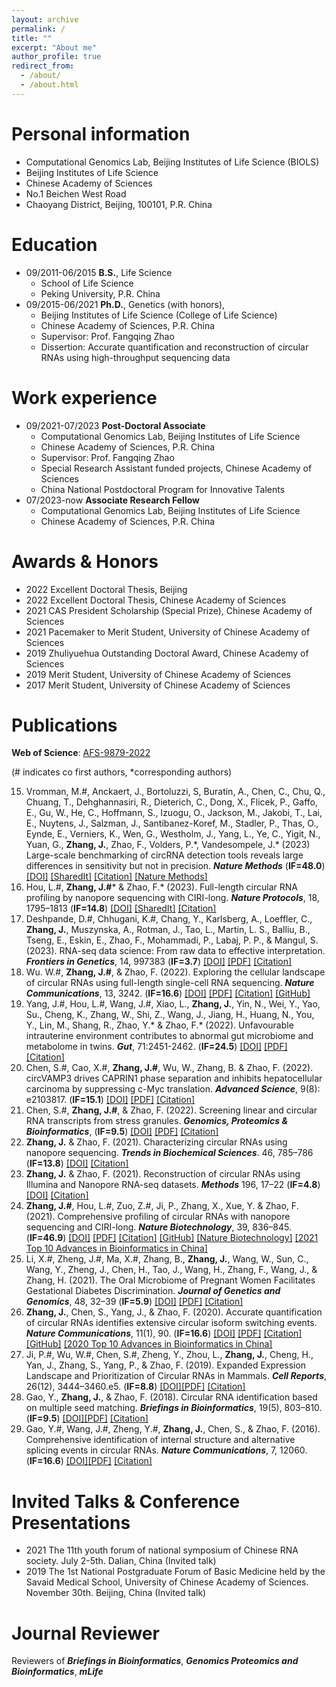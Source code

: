 ```yaml
---
layout: archive
permalink: /
title: ""
excerpt: "About me"
author_profile: true
redirect_from: 
  - /about/
  - /about.html
---
```


Personal information
======

* Computational Genomics Lab, Beijing Institutes of Life Science (BIOLS)
* Beijing Institutes of Life Science
* Chinese Academy of Sciences
* No.1 Beichen West Road
* Chaoyang District, Beijing, 100101, P.R. China

Education
======
* 09/2011-06/2015  <b>B.S.</b>, Life Science
  * School of Life Science
  * Peking University, P.R. China
* 09/2015-06/2021  <b>Ph.D.</b>, Genetics (with honors),
  * Beijing Institutes of Life Science (College of Life Science)
  * Chinese Academy of Sciences, P.R. China
  * Supervisor: Prof. Fangqing Zhao
  * Dissertion: Accurate quantification and reconstruction of circular RNAs using high-throughput sequencing data

Work experience
======
* 09/2021-07/2023  <b>Post-Doctoral Associate</b>
  * Computational Genomics Lab, Beijing Institutes of Life Science
  * Chinese Academy of Sciences, P.R. China
  * Supervisor: Prof. Fangqing Zhao
  * Special Research Assistant funded projects, Chinese Academy of Sciences
  * China National Postdoctoral Program for Innovative Talents
* 07/2023-now      <b>Associate Research Fellow</b>
  * Computational Genomics Lab, Beijing Institutes of Life Science
  * Chinese Academy of Sciences, P.R. China

Awards & Honors
======
* 2022 Excellent Doctoral Thesis, Beijing
* 2022 Excellent Doctoral Thesis, Chinese Academy of Sciences
* 2021 CAS President Scholarship (Special Prize), Chinese Academy of Sciences
* 2021 Pacemaker to Merit Student, University of Chinese Academy of Sciences
* 2019 Zhuliyuehua Outstanding Doctoral Award, Chinese Academy of Sciences
* 2019 Merit Student, University of Chinese Academy of Sciences
* 2017 Merit Student, University of Chinese Academy of Sciences

Publications
======

**Web of Science**: [AFS-9879-2022](https://www.webofscience.com/wos/author/record/AFS-9879-2022)

(# indicates co first authors, *corresponding authors)

15.	Vromman, M.#, Anckaert, J., Bortoluzzi, S, Buratin, A., Chen, C., Chu, Q., Chuang, T., Dehghannasiri, R., Dieterich, C., Dong, X., Flicek, P., Gaffo, E., Gu, W., He, C., Hoffmann, S., Izuogu, O., Jackson, M., Jakobi, T., Lai, E., Nuytens, J., Salzman, J., Santibanez-Koref, M., Stadler, P., Thas, O., Eynde, E., Verniers, K., Wen, G., Westholm, J., Yang, L., Ye, C., Yigit, N., Yuan, G., **Zhang, J.**, Zhao, F., Volders, P.\*, Vandesompele, J.\* (2023) Large-scale benchmarking of circRNA detection tools reveals large differences in sensitivity but not in precision. ***Nature Methods*** (**IF=48.0**) [[DOI]](https://doi.org/10.1038/s41592-023-01944-6) [[SharedIt]](https://rdcu.be/dgL3h) [[Citation]](/files/15.%20Vromman%20et%20al%20.2023%20-%20Large-scale%20benchmarking%20of%20circRNA%20detection%20tools%20reveals%20large%20differences%20in%20sensitivity%20but%20not%20in%20precision.ris) [[Nature Methods]](https://www.nature.com/articles/s41592-023-01945-5)
14.	Hou, L.#, **Zhang, J.#**\* & Zhao, F.\* (2023). Full-length circular RNA profiling by nanopore sequencing with CIRI-long. ***Nature Protocols***, 18, 1795–1813 (**IF=14.8**) [[DOI]](https://doi.org/10.1038/s41596-023-00815-w) [[SharedIt]](https://rdcu.be/c9KAb) [[Citation]](/files/14.%20Hou%20et%20al.%202023%20-%20Full-length%20circular%20RNA%20profiling%20by%20nanopore%20sequencing%20with%20CIRI-long.ris)
13.	Deshpande, D.#, Chhugani, K.#, Chang, Y., Karlsberg, A., Loeffler, C., **Zhang, J.**, Muszynska, A., Rotman, J., Tao, L., Martin, L. S., Balliu, B., Tseng, E., Eskin, E., Zhao, F., Mohammadi, P., Labaj, P. P., & Mangul, S. (2023). RNA-seq data science: From raw data to effective interpretation. ***Frontiers in Genetics***, 14, 997383 (**IF=3.7**) [[DOI]](https://doi.org/10.3389/fgene.2023.997383) [[PDF]](/files/13.%20Deshpande%20et%20al.%202023%20-%20RNA-seq%20data%20science%20from%20raw%20data%20to%20effective%20interpretation.pdf) [[Citation]](/files/13.%20Deshpande%20et%20al.%202023%20-%20RNA-seq%20data%20science%20from%20raw%20data%20to%20effective%20interpretation.enw)
12.	Wu. W.#, **Zhang, J.#**, & Zhao, F. (2022). Exploring the cellular landscape of circular RNAs using full-length single-cell RNA sequencing. ***Nature Communications***, 13, 3242. (**IF=16.6**) [[DOI]](https://doi.org/10.1038/s41467-022-30963-8) [[PDF]](/files/12.%20Wu%20et%20al.%202022%20-%20Exploring%20the%20cellular%20landscape%20of%20circular%20RNAs%20using%20full-length%20single-cell%20RNA%20sequencing.pdf) [[Citation]](/files/12.%20Wu%20et%20al.%202022%20-%20Exploring%20the%20cellular%20landscape%20of%20circular%20RNAs%20using%20full-length%20single-cell%20RNA%20sequencing.ris) [[GitHub]](https://github.com/bioinfo-biols/Code_for_circSC)
11.	Yang, J.#, Hou, L.#, Wang, J.#, Xiao, L., **Zhang, J.**, Yin, N., Wei, Y., Yao, Su., Cheng, K., Zhang, W., Shi, Z., Wang, J., Jiang, H., Huang, N., You, Y., Lin, M., Shang, R., Zhao, Y.\* & Zhao, F.\* (2022). Unfavourable intrauterine environment contributes to abnormal gut microbiome and metabolome in twins. ***Gut***, 71:2451-2462. (**IF=24.5**) [[DOI]](https://doi.org/10.1136/gutjnl-2021-326482) [[PDF]](/files/11.%20Yang%20et%20al.%202022%20-%20Unfavourable%20intrauterine%20environment%20contributes%20to%20abnormal%20gut%20microbiome%20and%20metabolome%20in%20twins.pdf) [[Citation]](/files/11.%20Yang%20et%20al.%202022%20-%20Unfavourable%20intrauterine%20environment%20contributes%20to%20abnormal%20gut%20microbiome%20and%20metabolome%20in%20twins.ris)
10.	Chen, S.#, Cao, X.#, **Zhang, J.#**, Wu, W., Zhang, B. & Zhao, F. (2022). circVAMP3 drives CAPRIN1 phase separation and inhibits hepatocellular carcinoma by suppressing c-Myc translation. ***Advanced Science***, 9(8): e2103817. (**IF=15.1**) [[DOI]](https://doi.org/10.1002/advs.202103817) [[PDF]](/files/10.%20Chen%20et%20al.%202022%20-%20CircVAMP3%20drives%20CAPRIN1%20phase%20separation%20and%20inhibits%20hepatocellular%20carcinoma%20by%20suppressing%20c-myc%20translation.pdf) [[Citation]](/files/10.%20Chen%20et%20al.%202022%20-%20CircVAMP3%20drives%20CAPRIN1%20phase%20separation%20and%20inhibits%20hepatocellular%20carcinoma%20by%20suppressing%20c-myc%20translation.ris)
11. Chen, S.#, **Zhang, J.#**, & Zhao, F. (2022). Screening linear and circular RNA transcripts from stress granules. ***Genomics, Proteomics & Bioinformatics***, (**IF=9.5**) [[DOI]](https://doi.org/10.1016/j.gpb.2022.01.003) [[PDF]](/files/9.%20Chen%20et%20al.%202022%20-%20Screening%20linear%20and%20circular%20RNA%20transcripts%20from%20stress%20granules.pdf) [[Citation]](/files/9.%20Chen%20et%20al.%202022%20-%20Screening%20linear%20and%20circular%20RNA%20transcripts%20from%20stress%20granules.ris)
12. **Zhang, J.** & Zhao, F. (2021). Characterizing circular RNAs using nanopore sequencing. ***Trends in Biochemical Sciences***. 46, 785–786 (**IF=13.8**) [[DOI]](https://doi.org/10.1016/j.tibs.2021.06.002) [[Citation]](/files/8.%20Zhang%20and%20Zhao%202021%20-%20Characterizing%20Circular%20RNAs%20Using%20Nanopore%20Sequencing.ris)
13. **Zhang, J.** & Zhao, F. (2021). Reconstruction of circular RNAs using Illumina and Nanopore RNA-seq datasets. ***Methods*** 196, 17–22 (**IF=4.8**) [[DOI]](https://doi.org/10.1016/j.ymeth.2021.03.017) [[Citation]](/files/7.%20Zhang%20and%20Zhao%202021%20-%20Reconstruction%20of%20circular%20RNAs%20using%20Illumina%20and%20Nanopore%20RNA-seq%20datasets.ris)
14. **Zhang, J.#**, Hou, L.#, Zuo, Z.#, Ji, P., Zhang, X., Xue, Y. & Zhao, F. (2021). Comprehensive profiling of circular RNAs with nanopore sequencing and CIRI-long. ***Nature Biotechnology***, 39, 836–845. (**IF=46.9**) [[DOI]](https://doi.org/10.1038/s41587-021-00842-6) [[PDF]](/files/6.%20Zhang%20et%20al.%202021%20-%20Comprehensive%20profiling%20of%20circular%20RNAs%20with%20nanopore%20sequencing%20and%20CIRI-long.pdf) [[Citation]](/files/6.%20Zhang%20et%20al.%202021%20-%20Comprehensive%20profiling%20of%20circular%20RNAs%20with%20nanopore%20sequencing%20and%20CIRI-long.ris) [[GitHub]](https://github.com/bioinfo-biols/CIRI-long) [[Nature Biotechnology]](https://www.nature.com/articles/s41587-021-00916-5) [[2021 Top 10 Advances in Bioinformatics in China]](http://gpb.big.ac.cn/news/1015) 
15. Li, X.#, Zheng, J.#, Ma, X.#, Zhang, B., **Zhang, J.**, Wang, W., Sun, C., Wang, Y., Zheng, J., Chen, H., Tao, J., Wang, H., Zhang, F., Wang, J., & Zhang, H. (2021). The Oral Microbiome of Pregnant Women Facilitates Gestational Diabetes Discrimination. ***Journal of Genetics and Genomics***, 48, 32–39 (**IF=5.9**) [[DOI]](https://doi.org/10.1016/j.jgg.2020.11.006) [[PDF]](/files/5.%20Li%20et%20al.%202021%20-%20The%20Oral%20Microbiome%20of%20Pregnant%20Women%20Facilitates%20Gestational%20Diabetes%20Discrimination.pdf) [[Citation]](/files/5.%20Li%20et%20al.%202021%20-%20The%20Oral%20Microbiome%20of%20Pregnant%20Women%20Facilitates%20Gestational%20Diabetes%20Discrimination.ris)
16. **Zhang, J.**, Chen, S., Yang, J., & Zhao, F. (2020). Accurate quantification of circular RNAs identifies extensive circular isoform switching events. ***Nature Communications***, 11(1), 90. (**IF=16.6**) [[DOI]](https://doi.org/10.1038/s41467-019-13840-9) [[PDF]](/files/4.%20Zhang%20et%20al.%202020%20-%20Accurate%20quantification%20of%20circular%20RNAs%20identifies%20extensive%20circular%20isoform%20switching%20events.pdf) [[Citation]](/files/4.%20Zhang%20et%20al.%202020%20-%20Accurate%20quantification%20of%20circular%20RNAs%20identifies%20extensive%20circular%20isoform%20switching%20events.ris) [[GitHub]](https://github.com/bioinfo-biols/CIRIquant) [[2020 Top 10 Advances in Bioinformatics in China]](http://gpb.big.ac.cn/news/1014)
17. Ji, P.#, Wu, W.#, Chen, S.#, Zheng, Y., Zhou, L., **Zhang, J.**, Cheng, H., Yan, J., Zhang, S., Yang, P., & Zhao, F. (2019). Expanded Expression Landscape and Prioritization of Circular RNAs in Mammals. ***Cell Reports***, 26(12), 3444–3460.e5. (**IF=8.8**) [[DOI]](https://doi.org/10.1016/j.celrep.2019.02.078)[[PDF]](/files/3.%20Ji%20et%20al.%202019%20-%20Expanded%20Expression%20Landscape%20and%20Prioritization%20of%20Circular%20RNAs%20in%20Mammals.pdf) [[Citation]](/files/3.%20Ji%20et%20al.%202019%20-%20Expanded%20Expression%20Landscape%20and%20Prioritization%20of%20Circular%20RNAs%20in%20Mammals.ris)
18. Gao, Y., **Zhang, J.**, & Zhao, F. (2018). Circular RNA identification based on multiple seed matching. ***Briefings in Bioinformatics***, 19(5), 803–810. (**IF=9.5**) [[DOI]](https://doi.org/10.1093/bib/bbx014)[[PDF]](/files/2.%20Gao%20et%20al.%202018%20-%20Circular%20RNA%20identification%20based%20on%20multiple%20seed%20matching.pdf) [[Citation]](/files/2.%20Gao%20et%20al.%202018%20-%20Circular%20RNA%20identification%20based%20on%20multiple%20seed%20matching.ris)
19. Gao, Y.#, Wang, J.#, Zheng, Y.#, **Zhang, J.**, Chen, S., & Zhao, F. (2016). Comprehensive identification of internal structure and alternative splicing events in circular RNAs. ***Nature Communications***, 7, 12060. (**IF=16.6**) [[DOI]](https://doi.org/10.1038/ncomms12060)[[PDF]](/files/1.%20Gao%20et%20al.%202016%20-%20Comprehensive%20identification%20of%20internal%20structure%20and%20alternative%20splicing%20events%20in%20circular%20RNAs.pdf) [[Citation]](/files/1.%20Gao%20et%20al.%202016%20-%20Comprehensive%20identification%20of%20internal%20structure%20and%20alternative%20splicing%20events%20in%20circular%20RNAs.ris)

Invited Talks & Conference Presentations
======
* 2021 The 11th youth forum of national symposium of Chinese RNA society. July 2-5th. Dalian, China (Invited talk)
* 2019 The 1st National Postgraduate Forum of Basic Medicine held by the Savaid Medical School, University of Chinese Academy of Sciences. November 30th. Beijing, China (Invited talk)

Journal Reviewer
======

Reviewers of ***Briefings in Bioinformatics***, ***Genomics Proteomics and Bioinformatics***, ***mLife***